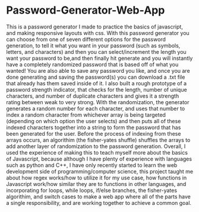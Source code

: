 # Password-Generator-Web-App
This is a password generator I made to practice the basics of javascript, and making responsive layouts with css. With this password generator you can choose from one of seven different options for the password generation, to tell it what you want in your password (such as symbols, letters, and characters) and then you can select/increment the length you want your password to be,and then finally hit generate and you will instantly have a completely randomized password that is based off of what you wanted! You are also able to save any password you like, and once you are done generating and saving the password(s) you can download a .txt file that already has them saved inside of it. I also built a rough prototype of a password strength indicator, that checks for the length, number of unique characters, and number of duplicate characters and gives it a strength rating between weak to very strong. With the randomization, the generator generates a random number for each character, and uses that number to index a random character from whichever array is being targeted (depending on which option the user selects) and then puts all of these indexed characters together into a string to form the password that has been generated for the user. Before the process of indexing from these arrays occurs, an algorithim (the fisher-yates shuffle) shuffles the arrays to add another layer of randomization to the password generation. Overall, I used the experience of making this to teach myself more about the basics of Javascript, because although I have plenty of experience with languages such as python and C++, I have only recently started to learn the web development side of programming/computer science, this project taught me about how regex works/how to utilize it for my use case, how functions in Javascript work/how similar they are to functions in other languages, and incorporating for loops, while loops, if/else branches, the fisher-yates algorithim, and switch cases to make a web app where all of the parts have a single responsibility, and are working together to achieve a common goal.
